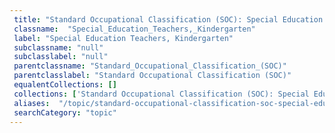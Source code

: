 ```yaml
--- 
 title: "Standard Occupational Classification (SOC): Special Education Teachers, Kindergarten" 
 classname:  "Special_Education_Teachers,_Kindergarten" 
 label: "Special Education Teachers, Kindergarten" 
 subclassname: "null" 
 subclasslabel: "null" 
 parentclassname: "Standard_Occupational_Classification_(SOC)" 
 parentclasslabel: "Standard Occupational Classification (SOC)" 
 equalentCollections: [] 
 collections: ['Standard Occupational Classification (SOC): Special Education Teachers, Kindergarten']
 aliases:  "/topic/standard-occupational-classification-soc-special-education-teachers-kindergarten"  
 searchCategory: "topic" 
---
```

